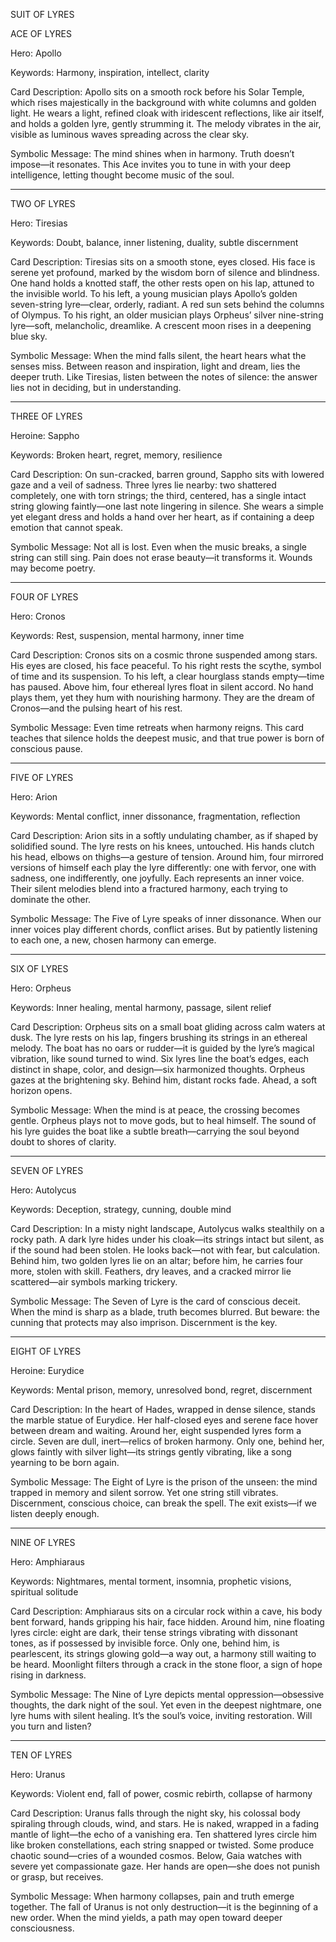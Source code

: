 SUIT OF LYRES

ACE OF LYRES

Hero: Apollo

Keywords: Harmony, inspiration, intellect, clarity

Card Description:
Apollo sits on a smooth rock before his Solar Temple, which rises majestically in the background with white columns and golden light.
He wears a light, refined cloak with iridescent reflections, like air itself, and holds a golden lyre, gently strumming it.
The melody vibrates in the air, visible as luminous waves spreading across the clear sky.

Symbolic Message:
The mind shines when in harmony.
Truth doesn’t impose—it resonates.
This Ace invites you to tune in with your deep intelligence, letting thought become music of the soul.


---

TWO OF LYRES

Hero: Tiresias

Keywords: Doubt, balance, inner listening, duality, subtle discernment

Card Description:
Tiresias sits on a smooth stone, eyes closed. His face is serene yet profound, marked by the wisdom born of silence and blindness. One hand holds a knotted staff, the other rests open on his lap, attuned to the invisible world.
To his left, a young musician plays Apollo’s golden seven-string lyre—clear, orderly, radiant. A red sun sets behind the columns of Olympus.
To his right, an older musician plays Orpheus’ silver nine-string lyre—soft, melancholic, dreamlike. A crescent moon rises in a deepening blue sky.

Symbolic Message:
When the mind falls silent, the heart hears what the senses miss.
Between reason and inspiration, light and dream, lies the deeper truth.
Like Tiresias, listen between the notes of silence: the answer lies not in deciding, but in understanding.


---

THREE OF LYRES

Heroine: Sappho

Keywords: Broken heart, regret, memory, resilience

Card Description:
On sun-cracked, barren ground, Sappho sits with lowered gaze and a veil of sadness. Three lyres lie nearby: two shattered completely, one with torn strings; the third, centered, has a single intact string glowing faintly—one last note lingering in silence.
She wears a simple yet elegant dress and holds a hand over her heart, as if containing a deep emotion that cannot speak.

Symbolic Message:
Not all is lost. Even when the music breaks, a single string can still sing.
Pain does not erase beauty—it transforms it.
Wounds may become poetry.


---

FOUR OF LYRES

Hero: Cronos

Keywords: Rest, suspension, mental harmony, inner time

Card Description:
Cronos sits on a cosmic throne suspended among stars. His eyes are closed, his face peaceful.
To his right rests the scythe, symbol of time and its suspension.
To his left, a clear hourglass stands empty—time has paused.
Above him, four ethereal lyres float in silent accord. No hand plays them, yet they hum with nourishing harmony.
They are the dream of Cronos—and the pulsing heart of his rest.

Symbolic Message:
Even time retreats when harmony reigns.
This card teaches that silence holds the deepest music, and that true power is born of conscious pause.


---

FIVE OF LYRES

Hero: Arion

Keywords: Mental conflict, inner dissonance, fragmentation, reflection

Card Description:
Arion sits in a softly undulating chamber, as if shaped by solidified sound.
The lyre rests on his knees, untouched. His hands clutch his head, elbows on thighs—a gesture of tension.
Around him, four mirrored versions of himself each play the lyre differently: one with fervor, one with sadness, one indifferently, one joyfully.
Each represents an inner voice.
Their silent melodies blend into a fractured harmony, each trying to dominate the other.

Symbolic Message:
The Five of Lyre speaks of inner dissonance.
When our inner voices play different chords, conflict arises.
But by patiently listening to each one, a new, chosen harmony can emerge.


---

SIX OF LYRES

Hero: Orpheus

Keywords: Inner healing, mental harmony, passage, silent relief

Card Description:
Orpheus sits on a small boat gliding across calm waters at dusk.
The lyre rests on his lap, fingers brushing its strings in an ethereal melody.
The boat has no oars or rudder—it is guided by the lyre’s magical vibration, like sound turned to wind.
Six lyres line the boat’s edges, each distinct in shape, color, and design—six harmonized thoughts.
Orpheus gazes at the brightening sky. Behind him, distant rocks fade. Ahead, a soft horizon opens.

Symbolic Message:
When the mind is at peace, the crossing becomes gentle.
Orpheus plays not to move gods, but to heal himself.
The sound of his lyre guides the boat like a subtle breath—carrying the soul beyond doubt to shores of clarity.


---

SEVEN OF LYRES

Hero: Autolycus

Keywords: Deception, strategy, cunning, double mind

Card Description:
In a misty night landscape, Autolycus walks stealthily on a rocky path.
A dark lyre hides under his cloak—its strings intact but silent, as if the sound had been stolen.
He looks back—not with fear, but calculation.
Behind him, two golden lyres lie on an altar; before him, he carries four more, stolen with skill.
Feathers, dry leaves, and a cracked mirror lie scattered—air symbols marking trickery.

Symbolic Message:
The Seven of Lyre is the card of conscious deceit.
When the mind is sharp as a blade, truth becomes blurred.
But beware: the cunning that protects may also imprison. Discernment is the key.


---

EIGHT OF LYRES

Heroine: Eurydice

Keywords: Mental prison, memory, unresolved bond, regret, discernment

Card Description:
In the heart of Hades, wrapped in dense silence, stands the marble statue of Eurydice.
Her half-closed eyes and serene face hover between dream and waiting.
Around her, eight suspended lyres form a circle. Seven are dull, inert—relics of broken harmony.
Only one, behind her, glows faintly with silver light—its strings gently vibrating, like a song yearning to be born again.

Symbolic Message:
The Eight of Lyre is the prison of the unseen: the mind trapped in memory and silent sorrow.
Yet one string still vibrates.
Discernment, conscious choice, can break the spell.
The exit exists—if we listen deeply enough.


---

NINE OF LYRES

Hero: Amphiaraus

Keywords: Nightmares, mental torment, insomnia, prophetic visions, spiritual solitude

Card Description:
Amphiaraus sits on a circular rock within a cave, his body bent forward, hands gripping his hair, face hidden.
Around him, nine floating lyres circle: eight are dark, their tense strings vibrating with dissonant tones, as if possessed by invisible force.
Only one, behind him, is pearlescent, its strings glowing gold—a way out, a harmony still waiting to be heard.
Moonlight filters through a crack in the stone floor, a sign of hope rising in darkness.

Symbolic Message:
The Nine of Lyre depicts mental oppression—obsessive thoughts, the dark night of the soul.
Yet even in the deepest nightmare, one lyre hums with silent healing.
It’s the soul’s voice, inviting restoration.
Will you turn and listen?


---

TEN OF LYRES

Hero: Uranus

Keywords: Violent end, fall of power, cosmic rebirth, collapse of harmony

Card Description:
Uranus falls through the night sky, his colossal body spiraling through clouds, wind, and stars.
He is naked, wrapped in a fading mantle of light—the echo of a vanishing era.
Ten shattered lyres circle him like broken constellations, each string snapped or twisted.
Some produce chaotic sound—cries of a wounded cosmos.
Below, Gaia watches with severe yet compassionate gaze. Her hands are open—she does not punish or grasp, but receives.

Symbolic Message:
When harmony collapses, pain and truth emerge together.
The fall of Uranus is not only destruction—it is the beginning of a new order.
When the mind yields, a path may open toward deeper consciousness.
